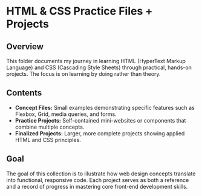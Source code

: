 # HTML & CSS Practice Files + Projects

## Overview
This folder documents my journey in learning HTML (HyperText Markup Language) and CSS (Cascading Style Sheets) through practical, hands-on projects. The focus is on learning by doing rather than theory.

## Contents
- **Concept Files:** Small examples demonstrating specific features such as Flexbox, Grid, media queries, and forms.  
- **Practice Projects:** Self-contained mini-websites or components that combine multiple concepts.  
- **Finalized Projects:** Larger, more complete projects showing applied HTML and CSS principles.

## Goal
The goal of this collection is to illustrate how web design concepts translate into functional, responsive code. Each project serves as both a reference and a record of progress in mastering core front-end development skills.
